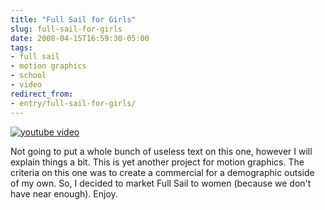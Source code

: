 ```yaml
---
title: "Full Sail for Girls"
slug: full-sail-for-girls
date: 2008-04-15T16:59:30-05:00
tags:
- full sail
- motion graphics
- school
- video
redirect_from:
- entry/full-sail-for-girls/
---
```

[![youtube video](https://img.youtube.com/vi/7LAqypepGRM/0.jpg)](https://www.youtube.com/watch?v=7LAqypepGRM&youtube-thumb)

Not going to put a whole bunch of useless text on this one, however I will explain things a bit. This is yet another project for motion graphics. The criteria on this one was to create a commercial for a demographic outside of my own. So, I decided to market Full Sail to women (because we don't have near enough). Enjoy.
